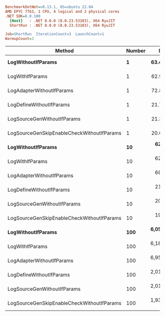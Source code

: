 ``` ini

BenchmarkDotNet=v0.13.1, OS=ubuntu 22.04
AMD EPYC 7763, 1 CPU, 4 logical and 2 physical cores
.NET SDK=8.0.100
  [Host]   : .NET 8.0.0 (8.0.23.53103), X64 RyuJIT
  ShortRun : .NET 8.0.0 (8.0.23.53103), X64 RyuJIT

Job=ShortRun  IterationCount=3  LaunchCount=1  
WarmupCount=3  

```
|                                     Method | Number |        Mean |      Error |    StdDev |         Min |         Max |  Gen 0 | Allocated |
|------------------------------------------- |------- |------------:|-----------:|----------:|------------:|------------:|-------:|----------:|
|                         **LogWithoutIfParams** |      **1** |    **63.40 ns** |   **2.385 ns** |  **0.131 ns** |    **63.25 ns** |    **63.49 ns** | **0.0010** |      **88 B** |
|                            LogWithIfParams |      1 |    62.98 ns |  19.652 ns |  1.077 ns |    62.34 ns |    64.23 ns | 0.0010 |      88 B |
|                  LogAdapterWithoutIfParams |      1 |    72.88 ns |  88.738 ns |  4.864 ns |    69.81 ns |    78.49 ns | 0.0010 |      88 B |
|                   LogDefineWithoutIfParams |      1 |    21.78 ns |   4.786 ns |  0.262 ns |    21.48 ns |    21.94 ns |      - |         - |
|                LogSourceGenWithoutIfParams |      1 |    21.33 ns |   0.682 ns |  0.037 ns |    21.30 ns |    21.37 ns |      - |         - |
| LogSourceGenSkipEnableCheckWithoutIfParams |      1 |    20.61 ns |  23.426 ns |  1.284 ns |    19.85 ns |    22.09 ns |      - |         - |
|                         **LogWithoutIfParams** |     **10** |   **623.20 ns** |  **18.152 ns** |  **0.995 ns** |   **622.54 ns** |   **624.34 ns** | **0.0105** |     **880 B** |
|                            LogWithIfParams |     10 |   624.25 ns |  23.419 ns |  1.284 ns |   623.24 ns |   625.69 ns | 0.0105 |     880 B |
|                  LogAdapterWithoutIfParams |     10 |   689.48 ns |  31.771 ns |  1.741 ns |   687.54 ns |   690.90 ns | 0.0105 |     880 B |
|                   LogDefineWithoutIfParams |     10 |   211.54 ns |  27.688 ns |  1.518 ns |   210.51 ns |   213.28 ns |      - |         - |
|                LogSourceGenWithoutIfParams |     10 |   209.56 ns |   6.512 ns |  0.357 ns |   209.33 ns |   209.97 ns |      - |         - |
| LogSourceGenSkipEnableCheckWithoutIfParams |     10 |   193.49 ns |   1.297 ns |  0.071 ns |   193.42 ns |   193.56 ns |      - |         - |
|                         **LogWithoutIfParams** |    **100** | **6,056.90 ns** | **246.274 ns** | **13.499 ns** | **6,047.08 ns** | **6,072.30 ns** | **0.0992** |   **8,800 B** |
|                            LogWithIfParams |    100 | 6,185.65 ns | 193.719 ns | 10.618 ns | 6,175.39 ns | 6,196.60 ns | 0.0992 |   8,800 B |
|                  LogAdapterWithoutIfParams |    100 | 6,952.40 ns | 162.521 ns |  8.908 ns | 6,943.34 ns | 6,961.15 ns | 0.0992 |   8,800 B |
|                   LogDefineWithoutIfParams |    100 | 2,012.06 ns |   8.471 ns |  0.464 ns | 2,011.53 ns | 2,012.40 ns |      - |         - |
|                LogSourceGenWithoutIfParams |    100 | 2,014.16 ns | 496.323 ns | 27.205 ns | 1,990.13 ns | 2,043.70 ns |      - |         - |
| LogSourceGenSkipEnableCheckWithoutIfParams |    100 | 1,931.01 ns | 112.269 ns |  6.154 ns | 1,925.87 ns | 1,937.83 ns |      - |         - |
